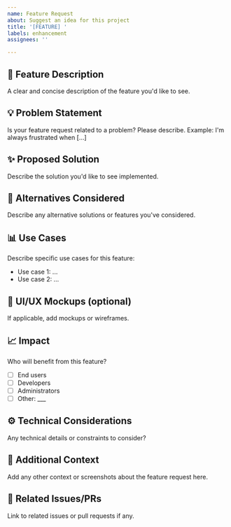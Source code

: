 ```yaml
---
name: Feature Request
about: Suggest an idea for this project
title: '[FEATURE] '
labels: enhancement
assignees: ''

---
```


## 🎯 Feature Description
A clear and concise description of the feature you'd like to see.

## 💡 Problem Statement
Is your feature request related to a problem? Please describe.
Example: I'm always frustrated when [...]

## ✨ Proposed Solution
Describe the solution you'd like to see implemented.

## 🔄 Alternatives Considered
Describe any alternative solutions or features you've considered.

## 📊 Use Cases
Describe specific use cases for this feature:
- Use case 1: ...
- Use case 2: ...

## 🎨 UI/UX Mockups (optional)
If applicable, add mockups or wireframes.

## 📈 Impact
Who will benefit from this feature?
- [ ] End users
- [ ] Developers
- [ ] Administrators
- [ ] Other: ___

## ⚙️ Technical Considerations
Any technical details or constraints to consider?

## 📝 Additional Context
Add any other context or screenshots about the feature request here.

## 🔗 Related Issues/PRs
Link to related issues or pull requests if any.

